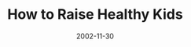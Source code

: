 ---
layout: message
category: message
series: "Do It Yourself"
title: "How to Raise Healthy Kids"
date: 2002-11-30
message_id: 253
---